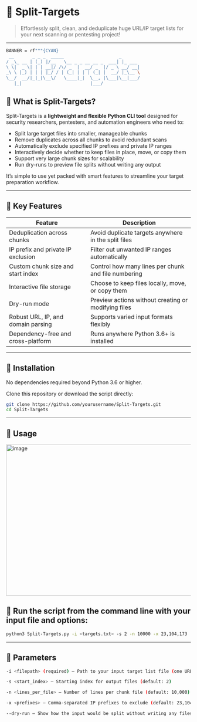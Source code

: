 # 🏴 Split-Targets

> Effortlessly split, clean, and deduplicate huge URL/IP target lists for your next scanning or pentesting project!

---
```bash
BANNER = rf"""{CYAN}
 __       _ _ _  _____                     _
/ _\_ __ | (_) |/__   \__ _ _ __ __ _  ___| |_ ___
\ \|  _ \| | | __|/ /\/ _  |  __/ _  |/ _ \ __/ __|
_\ \ |_) | | | |_/ / | (_| | | | (_| |  __/ |_\__ \
\__/  __/|_|_|\__\/   \____|_|  \__, |\___|\__|___/
   |_|                          |___/
```

## 🏴 What is Split-Targets?

Split-Targets is a **lightweight and flexible Python CLI tool** designed for security researchers, pentesters, and automation engineers who need to:

- Split large target files into smaller, manageable chunks  
- Remove duplicates across all chunks to avoid redundant scans  
- Automatically exclude specified IP prefixes and private IP ranges  
- Interactively decide whether to keep files in place, move, or copy them  
- Support very large chunk sizes for scalability  
- Run dry-runs to preview file splits without writing any output  

It’s simple to use yet packed with smart features to streamline your target preparation workflow.

---

## 🏴 Key Features

| Feature                              | Description                                         |
|------------------------------------|-----------------------------------------------------|
| Deduplication across chunks         | Avoid duplicate targets anywhere in the split files |
| IP prefix and private IP exclusion  | Filter out unwanted IP ranges automatically         |
| Custom chunk size and start index   | Control how many lines per chunk and file numbering |
| Interactive file storage            | Choose to keep files locally, move, or copy them    |
| Dry-run mode                       | Preview actions without creating or modifying files |
| Robust URL, IP, and domain parsing  | Supports varied input formats flexibly               |
| Dependency-free and cross-platform  | Runs anywhere Python 3.6+ is installed               |

---

## 🏴 Installation

No dependencies required beyond Python 3.6 or higher.

Clone this repository or download the script directly:

```bash
git clone https://github.com/yourusername/Split-Targets.git
cd Split-Targets
```

---

## 🏴 Usage
<img width="1081" height="413" alt="image" src="https://github.com/user-attachments/assets/171a8aa0-6f3a-47c8-8ae8-eeadfe42013c" />

## 🏴 Run the script from the command line with your input file and options:

```bash
python3 Split-Targets.py -i <targets.txt> -s 2 -n 10000 -x 23,104,173
```

---

## 🏴 Parameters
```bash
-i <filepath> (required) — Path to your input target list file (one URL/IP per line)

-s <start_index> — Starting index for output files (default: 2)

-n <lines_per_file> — Number of lines per chunk file (default: 10,000)

-x <prefixes> — Comma-separated IP prefixes to exclude (default: 23,104,173)

--dry-run — Show how the input would be split without writing any files
```

